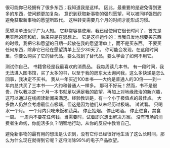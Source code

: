 很可能你已经拥有了很多东西；我知道我是这样。
因此，最重要的是避免得到更多的东西，使问题更加复杂。
意识到获取新事物的强烈愿望，可以被同样强烈的避免获取新事物的愿望所取代。
这种转变需要几个月的时间才能形成习惯。

愿望清单法似乎广为人知。
它非常容易使用，我已经使用它很长时间了，首先是用实际的笔和纸，后来只是在思想上。
它是这样运作的：当我自发地想要买东西的时候，我把它和愿望的日期一起放在我的愿望清单上，而不是买东西。
不要买任何东西，除非它已经在愿望清单上至少30天了。
你可能会发现，在这段时间里，你要么购买了它的替代品，要么找到了替代品，要么学会了如何不用它。

测试你自己。
书籍曾经是我最喜欢的消费品。
我每周读几本书。
有一段时间，我无法进入图书馆，买了太多的书，以至于我的房东太太询问我，这么多快递是怎么回事，我决定不买书。
我从一年买近100本书——大约是普通人的30倍——到一年内总共买了三本书——大约和普通人一样多。
那可不好玩！然而，书不是很贵，所以我决定一个月一本书就足以满足我的欲望，再加上对地缘政治的新兴趣，这可以通过在线阅读新闻来满足。经验教训是，有一个小于极值点的最佳点。
大多数人仍然会考虑最佳点极端，但这是因为他们从未经历过极端。
试试看。
只喝水一个月。
一个月内只吃米饭和蔬菜。
停止抽烟。
停止喝酒。
停止进食，禁食一周。
一周内不要花任何钱，当需要时，试着即兴想出解决方案。
没有市场的消费者生命线，你能活多久？明智地行动，从你的反应中教育自己。

避免新事物的最有用的想法是认识到，没有它你已经很好地生活了这么长时间，那么为什么现在就得到它呢？这将消除99%的电子产品欲望。
